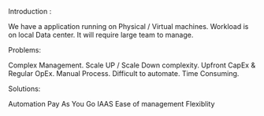 Introduction :

We have a application running on Physical / Virtual machines.
Workload is on local Data center.
It will require large team to manage.

Problems:

Complex Management.
Scale UP / Scale Down complexity.
Upfront CapEx & Regular OpEx.
Manual Process.
Difficult to automate.
Time Consuming.

Solutions:

Automation
Pay As You Go
IAAS
Ease of management 
Flexiblity 
